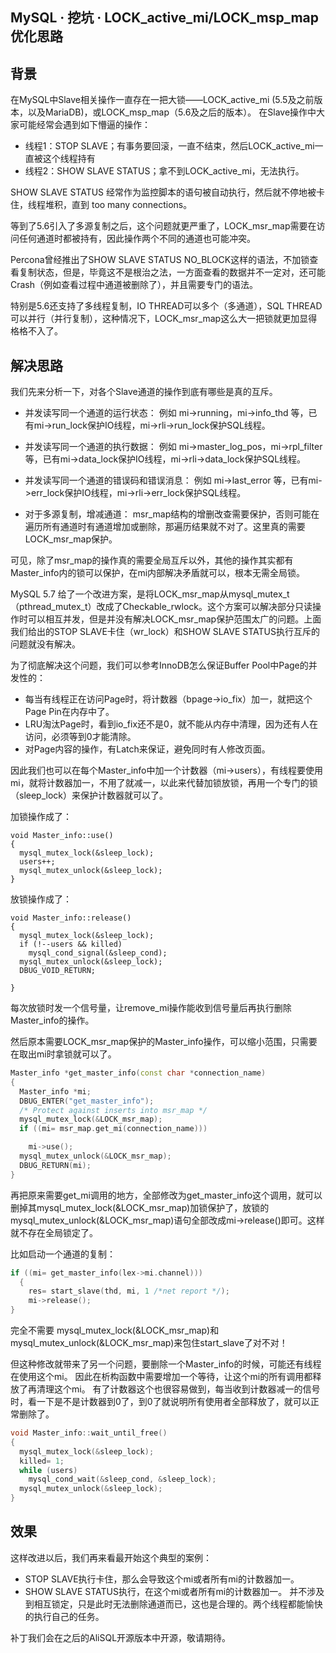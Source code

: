 ## MySQL · 挖坑 · LOCK_active_mi/LOCK_msp_map 优化思路


    
## 背景


在MySQL中Slave相关操作一直存在一把大锁——LOCK_active_mi (5.5及之前版本，以及MariaDB)，或LOCK_msp_map（5.6及之后的版本）。
在Slave操作中大家可能经常会遇到如下懵逼的操作：  


* 线程1：STOP SLAVE；有事务要回滚，一直不结束，然后LOCK_active_mi一直被这个线程持有
* 线程2：SHOW SLAVE STATUS；拿不到LOCK_active_mi，无法执行。



SHOW SLAVE STATUS 经常作为监控脚本的语句被自动执行，然后就不停地被卡住，线程堆积，直到 too many connections。  


等到了5.6引入了多源复制之后，这个问题就更严重了，LOCK_msr_map需要在访问任何通道时都被持有，因此操作两个不同的通道也可能冲突。  


Percona曾经推出了SHOW SLAVE STATUS NO_BLOCK这样的语法，不加锁查看复制状态，但是，毕竟这不是根治之法，一方面查看的数据并不一定对，还可能Crash（例如查看过程中通道被删除了），并且需要专门的语法。  


特别是5.6还支持了多线程复制，IO THREAD可以多个（多通道），SQL THREAD可以并行（并行复制），这种情况下，LOCK_msr_map这么大一把锁就更加显得格格不入了。  

## 解决思路


我们先来分析一下，对各个Slave通道的操作到底有哪些是真的互斥。  


* 并发读写同一个通道的运行状态：
例如 mi->running，mi->info_thd 等，已有mi->run_lock保护IO线程，mi->rli->run_lock保护SQL线程。  

  
* 并发读写同一个通道的执行数据：
例如 mi->master_log_pos，mi->rpl_filter 等，已有mi->data_lock保护IO线程，mi->rli->data_lock保护SQL线程。  

  
* 并发读写同一个通道的错误码和错误消息：
例如 mi->last_error 等，已有mi->err_lock保护IO线程，mi->rli->err_lock保护SQL线程。  

  
* 对于多源复制，增减通道：
msr_map结构的增删改查需要保护，否则可能在遍历所有通道时有通道增加或删除，那遍历结果就不对了。这里真的需要LOCK_msr_map保护。  



可见，除了msr_map的操作真的需要全局互斥以外，其他的操作其实都有Master_info内的锁可以保护，在mi内部解决矛盾就可以，根本无需全局锁。  


MySQL 5.7 给了一个改进方案，是将LOCK_msr_map从mysql_mutex_t（pthread_mutex_t）改成了Checkable_rwlock。这个方案可以解决部分只读操作时可以相互并发，但是并没有解决LOCK_msr_map保护范围太广的问题。上面我们给出的STOP SLAVE卡住（wr_lock）和SHOW SLAVE STATUS执行互斥的问题就没有解决。  


为了彻底解决这个问题，我们可以参考InnoDB怎么保证Buffer Pool中Page的并发性的：  


* 每当有线程正在访问Page时，将计数器（bpage->io_fix）加一，就把这个Page Pin在内存中了。
* LRU淘汰Page时，看到io_fix还不是0，就不能从内存中清理，因为还有人在访问，必须等到0才能清除。
* 对Page内容的操作，有Latch来保证，避免同时有人修改页面。



因此我们也可以在每个Master_info中加一个计数器（mi->users），有线程要使用mi，就将计数器加一，不用了就减一，以此来代替加锁放锁，再用一个专门的锁（sleep_lock）来保护计数器就可以了。  


加锁操作成了：  

```LANG
void Master_info::use()
{
  mysql_mutex_lock(&sleep_lock);
  users++;
  mysql_mutex_unlock(&sleep_lock);
}

```


放锁操作成了：  

```LANG
void Master_info::release()
{
  mysql_mutex_lock(&sleep_lock);
  if (!--users && killed)
    mysql_cond_signal(&sleep_cond);
  mysql_mutex_unlock(&sleep_lock);
  DBUG_VOID_RETURN;

}

```


每次放锁时发一个信号量，让remove_mi操作能收到信号量后再执行删除Master_info的操作。  


然后原本需要LOCK_msr_map保护的Master_info操作，可以缩小范围，只需要在取出mi时拿锁就可以了。  

```cpp
Master_info *get_master_info(const char *connection_name)
{
  Master_info *mi;
  DBUG_ENTER("get_master_info");
  /* Protect against inserts into msr_map */
  mysql_mutex_lock(&LOCK_msr_map);
  if ((mi= msr_map.get_mi(connection_name)))

    mi->use();
  mysql_mutex_unlock(&LOCK_msr_map);
  DBUG_RETURN(mi);
}

```


再把原来需要get_mi调用的地方，全部修改为get_master_info这个调用，就可以删掉其mysql_mutex_lock(&LOCK_msr_map)加锁保护了，放锁的mysql_mutex_unlock(&LOCK_msr_map)语句全部改成mi->release()即可。这样就不存在全局锁定了。  


比如启动一个通道的复制：  

```cpp
if ((mi= get_master_info(lex->mi.channel)))
  {    
    res= start_slave(thd, mi, 1 /*net report */); 
    mi->release();
}

```

完全不需要 mysql_mutex_lock(&LOCK_msr_map)和mysql_mutex_unlock(&LOCK_msr_map)来包住start_slave了对不对！  


但这种修改就带来了另一个问题，要删除一个Master_info的时候，可能还有线程在使用这个mi。
因此在析构函数中需要增加一个等待，让这个mi的所有调用都释放了再清理这个mi。
有了计数器这个也很容易做到，每当收到计数器减一的信号时，看一下是不是计数器到0了，到0了就说明所有使用者全部释放了，就可以正常删除了。  

```cpp
void Master_info::wait_until_free()
{
  mysql_mutex_lock(&sleep_lock);
  killed= 1;
  while (users)
    mysql_cond_wait(&sleep_cond, &sleep_lock);
  mysql_mutex_unlock(&sleep_lock);
}

```

## 效果


这样改进以后，我们再来看最开始这个典型的案例：  


* STOP SLAVE执行卡住，那么会导致这个mi或者所有mi的计数器加一。
* SHOW SLAVE STATUS执行，在这个mi或者所有mi的计数器加一。
并不涉及到相互锁定，只是此时无法删除通道而已，这也是合理的。两个线程都能愉快的执行自己的任务。



补丁我们会在之后的AliSQL开源版本中开源，敬请期待。  

